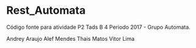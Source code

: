 # Rest_Automata

Código fonte para atividade P2 Tads B 4 Periodo 2017 - Grupo Automata.

Andrey Araujo
Alef Mendes
Thais Matos
Vitor Lima
